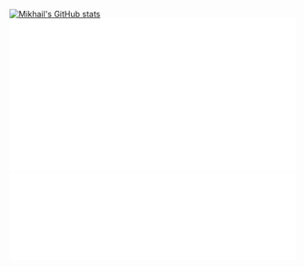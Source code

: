 [![Mikhail's GitHub stats](https://github-readme-stats.vercel.app/api?username=ac130kz)](https://github.com/ac130kz)
![Stars](/github-stars.svg)
![Languages](/github-languages.svg)
